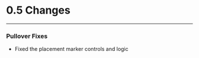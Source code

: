 <h1>0.5 Changes</h1>
<hr>

<h3>Pullover Fixes</h3>
<ul>
<li>Fixed the placement marker controls and logic</li>
</ul>
